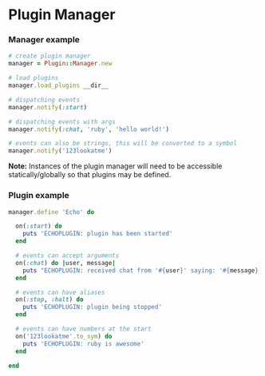 # Plugin Manager

### Manager example

```ruby
# create plugin manager
manager = Plugin::Manager.new

# load plugins
manager.load_plugins __dir__

# dispatching events
manager.notify(:start)

# dispatching events with args
manager.notify(:chat, 'ruby', 'hello world!')

# events can also be strings, this will be converted to a symbol
manager.notify('123lookatme')
```

**Note:** Instances of the plugin manager will need to be accessible statically/globally so that plugins may be defined.

### Plugin example

```ruby
manager.define 'Echo' do

  on(:start) do
    puts 'ECHOPLUGIN: plugin has been started'
  end

  # events can accept arguments
  on(:chat) do |user, message|
    puts "ECHOPLUGIN: received chat from '#{user}' saying: '#{message}'"
  end

  # events can have aliases
  on(:stop, :halt) do
    puts 'ECHOPLUGIN: plugin being stopped'
  end

  # events can have numbers at the start
  on('123lookatme'.to_sym) do
    puts 'ECHOPLUGIN: ruby is awesome'
  end

end
```
